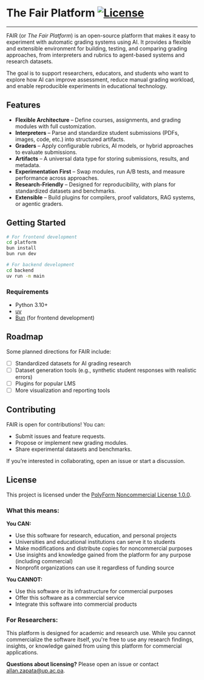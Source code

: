 # The Fair Platform [![License](https://img.shields.io/badge/License-PolyForm%20Noncommercial%201.0.0-blue.svg)](LICENSE)

---
FAIR (or _The Fair Platform_) is an open-source platform that makes it easy to experiment with automatic grading systems using AI. It provides a flexible and extensible environment for building, testing, and comparing grading approaches, from interpreters and rubrics to agent-based systems and research datasets.

The goal is to support researchers, educators, and students who want to explore how AI can improve assessment, reduce manual grading workload, and enable reproducible experiments in educational technology.
## Features
<!-- TODO: When adding docs, link "customization" to a page talking about different education system data types support -->
- **Flexible Architecture** – Define courses, assignments, and grading modules with full customization.
- **Interpreters** – Parse and standardize student submissions (PDFs, images, code, etc.) into structured artifacts.
- **Graders** – Apply configurable rubrics, AI models, or hybrid approaches to evaluate submissions.
- **Artifacts** – A universal data type for storing submissions, results, and metadata.
- **Experimentation First** – Swap modules, run A/B tests, and measure performance across approaches.
- **Research-Friendly** – Designed for reproducibility, with plans for standardized datasets and benchmarks.
- **Extensible** – Build plugins for compilers, proof validators, RAG systems, or agentic graders.

## Getting Started
```bash
# For frontend development
cd platform
bun install
bun run dev

# For backend development
cd backend
uv run -m main
```
### Requirements
- Python 3.10+
- [uv](https://docs.astral.sh/uv/getting-started/installation/)
- [Bun](https://bun.com/get) (for frontend development)

## Roadmap
Some planned directions for FAIR include:

- [ ] Standardized datasets for AI grading research
- [ ] Dataset generation tools (e.g., synthetic student responses with realistic errors)
- [ ] Plugins for popular LMS
- [ ] More visualization and reporting tools

## Contributing
FAIR is open for contributions! You can:

- Submit issues and feature requests.
- Propose or implement new grading modules.
- Share experimental datasets and benchmarks.

If you’re interested in collaborating, open an issue or start a discussion.

## License

This project is licensed under the [PolyForm Noncommercial License 1.0.0](LICENSE).

### What this means:

**You CAN:**
- Use this software for research, education, and personal projects
- Universities and educational institutions can serve it to students
- Make modifications and distribute copies for noncommercial purposes
- Use insights and knowledge gained from the platform for any purpose (including commercial)
- Nonprofit organizations can use it regardless of funding source

**You CANNOT:**
- Use this software or its infrastructure for commercial purposes
- Offer this software as a commercial service
- Integrate this software into commercial products

### For Researchers:
This platform is designed for academic and research use. While you cannot commercialize the software itself, you're free to use any research findings, insights, or knowledge gained from using this platform for commercial applications.

**Questions about licensing?** Please open an issue or contact [allan.zapata@up.ac.pa](mailto:allan.zapata@up.ac.pa).
